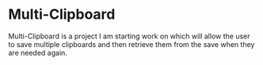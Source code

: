 # Multi-Clipboard

Multi-Clipboard is a project I am starting work on which will allow the user to save multiple clipboards and then retrieve them from the save when they are needed again.
